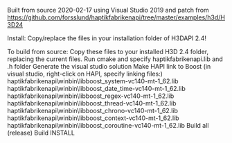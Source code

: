 Built from source 2020-02-17 using Visual Studio 2019
and patch from https://github.com/forsslund/haptikfabrikenapi/tree/master/examples/h3d/H3D24

Install:
Copy/replace the files in your installation folder of H3DAPI 2.4!

To build from source:
Copy these files to your installed H3D 2.4 folder, replacing the current files.
Run cmake and specify haptikfabrikenapi.lib and .h folder
Generate the visual studio solution
Make HAPI link to Boost (in visual studio, right-click on HAPI, specify linking files:)
haptikfabrikenapi\winbin\libboost_system-vc140-mt-1_62.lib
haptikfabrikenapi\winbin\libboost_date_time-vc140-mt-1_62.lib
haptikfabrikenapi\winbin\libboost_regex-vc140-mt-1_62.lib
haptikfabrikenapi\winbin\libboost_thread-vc140-mt-1_62.lib
haptikfabrikenapi\winbin\libboost_chrono-vc140-mt-1_62.lib
haptikfabrikenapi\winbin\libboost_context-vc140-mt-1_62.lib
haptikfabrikenapi\winbin\libboost_coroutine-vc140-mt-1_62.lib
Build all (release)
Build INSTALL
